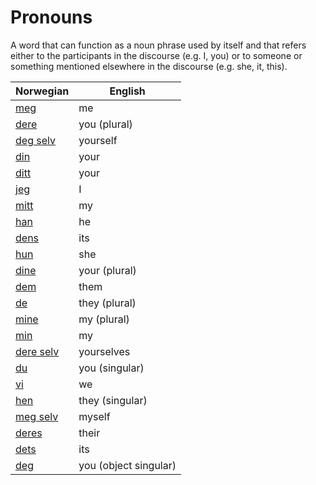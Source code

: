 # Pronouns

A word that can function as a noun phrase used by itself and that refers either to the participants in the discourse (e.g. I, you) or to someone or something mentioned elsewhere in the discourse (e.g. she, it, this).

| Norwegian | English |
| --- | --- |
| [meg](https://www.ordnett.no/search?language=no&phrase=meg) | me |
| [dere](https://www.ordnett.no/search?language=no&phrase=dere) | you (plural) |
| [deg selv](https://www.ordnett.no/search?language=no&phrase=deg%20selv) | yourself |
| [din](https://www.ordnett.no/search?language=no&phrase=din) | your |
| [ditt](https://www.ordnett.no/search?language=no&phrase=ditt) | your |
| [jeg](https://www.ordnett.no/search?language=no&phrase=jeg) | I |
| [mitt](https://www.ordnett.no/search?language=no&phrase=mitt) | my |
| [han](https://www.ordnett.no/search?language=no&phrase=han) | he |
| [dens](https://www.ordnett.no/search?language=no&phrase=dens) | its |
| [hun](https://www.ordnett.no/search?language=no&phrase=hun) | she |
| [dine](https://www.ordnett.no/search?language=no&phrase=dine) | your (plural) |
| [dem](https://www.ordnett.no/search?language=no&phrase=dem) | them |
| [de](https://www.ordnett.no/search?language=no&phrase=de) | they (plural) |
| [mine](https://www.ordnett.no/search?language=no&phrase=mine) | my (plural) |
| [min](https://www.ordnett.no/search?language=no&phrase=min) | my |
| [dere selv](https://www.ordnett.no/search?language=no&phrase=dere%20selv) | yourselves |
| [du](https://www.ordnett.no/search?language=no&phrase=du) | you (singular) |
| [vi](https://www.ordnett.no/search?language=no&phrase=vi) | we |
| [hen](https://www.ordnett.no/search?language=no&phrase=hen) | they (singular) |
| [meg selv](https://www.ordnett.no/search?language=no&phrase=meg%20selv) | myself |
| [deres](https://www.ordnett.no/search?language=no&phrase=deres) | their |
| [dets](https://www.ordnett.no/search?language=no&phrase=dets) | its |
| [deg](https://www.ordnett.no/search?language=no&phrase=deg) | you (object singular) |

